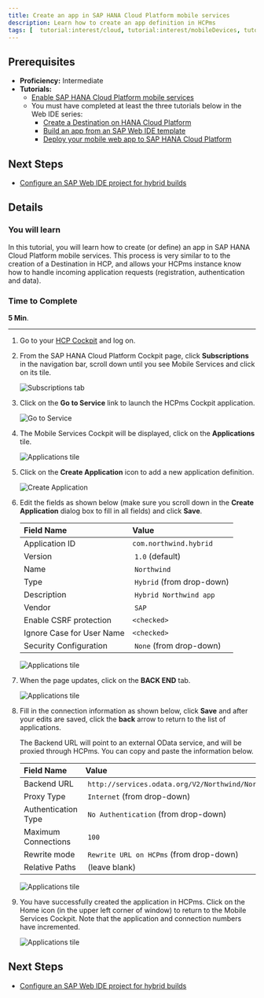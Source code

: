 ```yaml
---
title: Create an app in SAP HANA Cloud Platform mobile services
description: Learn how to create an app definition in HCPms
tags: [  tutorial:interest/cloud, tutorial:interest/mobileDevices, tutorial:product/hcp, tutorial:product/mobile ]
---
```

## Prerequisites  
 - **Proficiency:** Intermediate
 - **Tutorials:** 
   - [Enable SAP HANA Cloud Platform mobile services](http://go.sap.com/developer/tutorials/hcpms-enable-mobile-services.html)
   - You must have completed at least the three tutorials below in the Web IDE series:  
     - [Create a Destination on HANA Cloud Platform](http://go.sap.com/developer/tutorials/hcp-create-destination.html)
     - [Build an app from an SAP Web IDE template](http://go.sap.com/developer/tutorials/hcp-template-mobile-web-app.html)
     - [Deploy your mobile web app to SAP HANA Cloud Platform](http://go.sap.com/developer/tutorials/hcp-deploy-mobile-web-app.html)

## Next Steps
 - [Configure an SAP Web IDE project for hybrid builds](http://go.sap.com/developer/tutorial-contribution/hcpms-webide-hybrid-config.html)

## Details
### You will learn  
In this tutorial, you will learn how to create (or define) an app in SAP HANA Cloud Platform mobile services. This process is very similar to to the creation of a Destination in HCP, and allows your HCPms instance know how to handle incoming application requests (registration, authentication and data). 

### Time to Complete
**5 Min**.

---

1. Go to your [HCP Cockpit](https://account.hanatrial.ondemand.com) and log on.


2. From the SAP HANA Cloud Platform Cockpit page, click **Subscriptions** in the navigation bar, scroll down until you see Mobile Services and click on its tile.

    ![Subscriptions tab](https://raw.githubusercontent.com/SAPDocuments/Tutorials/master/tutorials/hcpms-create-app/2.png)

3. Click on the **Go to Service** link to launch the HCPms Cockpit application.

    ![Go to Service](https://raw.githubusercontent.com/SAPDocuments/Tutorials/master/tutorials/hcpms-create-app/3.png)


4. The Mobile Services Cockpit will be displayed, click on the **Applications** tile.

    ![Applications tile](https://raw.githubusercontent.com/SAPDocuments/Tutorials/master/tutorials/hcpms-create-app/4.png)

5. Click on the **Create Application** icon to add a new application definition.

    ![Create Application](https://raw.githubusercontent.com/SAPDocuments/Tutorials/master/tutorials/hcpms-create-app/5.png)

6. Edit the fields as shown below (make sure you scroll down in the **Create Application** dialog box to fill in all fields) and click **Save**.

    Field Name                | Value
    :------------------------ | :-------------
    Application ID            | `com.northwind.hybrid`
    Version                   | `1.0` (default)
    Name                      | `Northwind`
    Type                      | `Hybrid` (from drop-down)
    Description               | `Hybrid Northwind app`
    Vendor                    | `SAP`
    Enable CSRF protection    | `<checked>`
    Ignore Case for User Name | `<checked>`
    Security Configuration    | `None` (from drop-down)

    ![Applications tile](https://raw.githubusercontent.com/SAPDocuments/Tutorials/master/tutorials/hcpms-create-app/6.png)

7. When the page updates, click on the **BACK END** tab.

    ![Applications tile](https://raw.githubusercontent.com/SAPDocuments/Tutorials/master/tutorials/hcpms-create-app/7.png)

8. Fill in the connection information as shown below, click **Save** and after your edits are saved, click the **back** arrow to return to the list of applications.

    The Backend URL will point to an external OData service, and will be proxied through HCPms. You can copy and paste the information below.

    Field Name                | Value
    :------------------------ | :-------------
    Backend URL         | `http://services.odata.org/V2/Northwind/Northwind.svc`
    Proxy Type          | `Internet` (from drop-down) 
    Authentication Type | `No Authentication` (from drop-down)
    Maximum Connections | `100`
    Rewrite mode        | `Rewrite URL on HCPms` (from drop-down)
    Relative Paths      | (leave blank)

    ![Applications tile](https://raw.githubusercontent.com/SAPDocuments/Tutorials/master/tutorials/hcpms-create-app/8.png)


9. You have successfully created the application in HCPms. Click on the Home icon (in the upper left corner of window) to return to the Mobile Services Cockpit. Note that the application and connection numbers have incremented.

    ![Applications tile](https://raw.githubusercontent.com/SAPDocuments/Tutorials/master/tutorials/hcpms-create-app/9.png)
    

## Next Steps
 - [Configure an SAP Web IDE project for hybrid builds](http://go.sap.com/developer/tutorial-contribution/hcpms-webide-hybrid-config.html)
